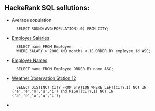 ## HackeRank SQL sollutions:

- [Average population](https://www.hackerrank.com/challenges/average-population?h_r=profile) 
        
        SELECT ROUND(AVG(POPULATION),0) FROM CITY;

- [Employee Salaries](https://www.hackerrank.com/challenges/salary-of-employees?h_r=profile) 
        
        SELECT name FROM Employee 
        WHERE SALARY > 2000 AND months < 10 ORDER BY employee_id ASC;

- [Employee Names](https://www.hackerrank.com/challenges/name-of-employees/problem) 
  
        SELECT name FROM Employee ORDER BY name ASC;
  
- [Weather Observation Station 12](https://www.hackerrank.com/challenges/weather-observation-station-12/problem?h_r=profile) 
        
        SELECT DISTINCT CITY FROM STATION WHERE LEFT(CITY,1) NOT IN ('a','e','o','u','i') and RIGHT(CITY,1) NOT IN ('a','e','o','u','i');
- [](https) 


